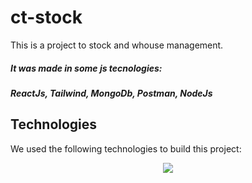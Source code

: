 # ct-stock
This is a project to stock and whouse management.
<h5>It was made in some js tecnologies:</h5>
<h5>ReactJs, Tailwind, MongoDb, Postman, NodeJs</h5>
<h2>Technologies</h2>
<p>We used the following technologies to build this project:</p>
<p align="center">
    <img src="https://skillicons.dev/icons?i=js,react,html,css,materialui,bootstrap,nodejs,express,postman,git" />
</p>
